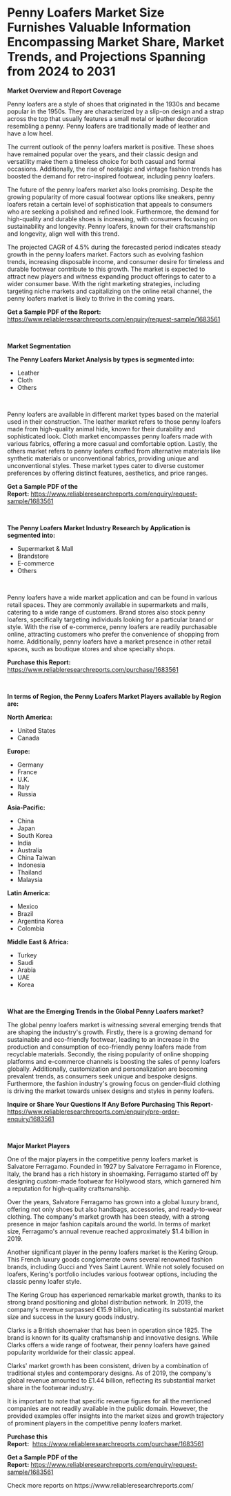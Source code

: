 <p><h1>Penny Loafers Market Size Furnishes Valuable Information Encompassing Market Share, Market Trends, and Projections Spanning from 2024 to 2031</h1></p><p><strong>Market Overview and Report Coverage</strong></p>
<p><p>Penny loafers are a style of shoes that originated in the 1930s and became popular in the 1950s. They are characterized by a slip-on design and a strap across the top that usually features a small metal or leather decoration resembling a penny. Penny loafers are traditionally made of leather and have a low heel.</p><p>The current outlook of the penny loafers market is positive. These shoes have remained popular over the years, and their classic design and versatility make them a timeless choice for both casual and formal occasions. Additionally, the rise of nostalgic and vintage fashion trends has boosted the demand for retro-inspired footwear, including penny loafers.</p><p>The future of the penny loafers market also looks promising. Despite the growing popularity of more casual footwear options like sneakers, penny loafers retain a certain level of sophistication that appeals to consumers who are seeking a polished and refined look. Furthermore, the demand for high-quality and durable shoes is increasing, with consumers focusing on sustainability and longevity. Penny loafers, known for their craftsmanship and longevity, align well with this trend.</p><p>The projected CAGR of 4.5% during the forecasted period indicates steady growth in the penny loafers market. Factors such as evolving fashion trends, increasing disposable income, and consumer desire for timeless and durable footwear contribute to this growth. The market is expected to attract new players and witness expanding product offerings to cater to a wider consumer base. With the right marketing strategies, including targeting niche markets and capitalizing on the online retail channel, the penny loafers market is likely to thrive in the coming years.</p></p>
<p><strong>Get a Sample PDF of the Report:</strong> <a href="https://www.reliableresearchreports.com/enquiry/request-sample/1683561">https://www.reliableresearchreports.com/enquiry/request-sample/1683561</a></p>
<p>&nbsp;</p>
<p><strong>Market Segmentation</strong></p>
<p><strong>The Penny Loafers Market Analysis by types is segmented into:</strong></p>
<p><ul><li>Leather</li><li>Cloth</li><li>Others</li></ul></p>
<p>&nbsp;</p>
<p><p>Penny loafers are available in different market types based on the material used in their construction. The leather market refers to those penny loafers made from high-quality animal hide, known for their durability and sophisticated look. Cloth market encompasses penny loafers made with various fabrics, offering a more casual and comfortable option. Lastly, the others market refers to penny loafers crafted from alternative materials like synthetic materials or unconventional fabrics, providing unique and unconventional styles. These market types cater to diverse customer preferences by offering distinct features, aesthetics, and price ranges.</p></p>
<p><strong>Get a Sample PDF of the Report:</strong>&nbsp;<a href="https://www.reliableresearchreports.com/enquiry/request-sample/1683561">https://www.reliableresearchreports.com/enquiry/request-sample/1683561</a></p>
<p>&nbsp;</p>
<p><strong>The Penny Loafers Market Industry Research by Application is segmented into:</strong></p>
<p><ul><li>Supermarket & Mall</li><li>Brandstore</li><li>E-commerce</li><li>Others</li></ul></p>
<p>&nbsp;</p>
<p><p>Penny loafers have a wide market application and can be found in various retail spaces. They are commonly available in supermarkets and malls, catering to a wide range of customers. Brand stores also stock penny loafers, specifically targeting individuals looking for a particular brand or style. With the rise of e-commerce, penny loafers are readily purchasable online, attracting customers who prefer the convenience of shopping from home. Additionally, penny loafers have a market presence in other retail spaces, such as boutique stores and shoe specialty shops.</p></p>
<p><strong>Purchase this Report:</strong>&nbsp; <a href="https://www.reliableresearchreports.com/purchase/1683561">https://www.reliableresearchreports.com/purchase/1683561</a></p>
<p>&nbsp;</p>
<p><strong>In terms of Region, the Penny Loafers Market Players available by Region are:</strong></p>
<p>
    <p> <strong> North America: </strong>
        <ul>
            <li>United States</li>
            <li>Canada</li>
        </ul>
        </p> 
    <p> <strong> Europe: </strong>
        <ul>
            <li>Germany</li>
            <li>France</li>
            <li>U.K.</li>
            <li>Italy</li>
            <li>Russia</li>
        </ul>
        </p> 
    <p> <strong> Asia-Pacific: </strong>
        <ul>
            <li>China</li>
            <li>Japan</li>
            <li>South Korea</li>
            <li>India</li>
            <li>Australia</li>
            <li>China Taiwan</li>
            <li>Indonesia</li>
            <li>Thailand</li>
            <li>Malaysia</li>
        </ul>
        </p> 
    <p> <strong> Latin America: </strong>
        <ul>
            <li>Mexico</li>
            <li>Brazil</li>
            <li>Argentina Korea</li>
            <li>Colombia</li>
        </ul>
        </p> 
    <p> <strong> Middle East & Africa: </strong>
        <ul>
            <li>Turkey</li>
            <li>Saudi</li>
            <li>Arabia</li>
            <li>UAE</li>
            <li>Korea</li>
        </ul>
    </p>
    </p>
<p>&nbsp;</p>
<p><strong>What are the Emerging Trends in the Global Penny Loafers market?</strong></p>
<p><p>The global penny loafers market is witnessing several emerging trends that are shaping the industry's growth. Firstly, there is a growing demand for sustainable and eco-friendly footwear, leading to an increase in the production and consumption of eco-friendly penny loafers made from recyclable materials. Secondly, the rising popularity of online shopping platforms and e-commerce channels is boosting the sales of penny loafers globally. Additionally, customization and personalization are becoming prevalent trends, as consumers seek unique and bespoke designs. Furthermore, the fashion industry's growing focus on gender-fluid clothing is driving the market towards unisex designs and styles in penny loafers.</p></p>
<p><strong>Inquire or Share Your Questions If Any Before Purchasing This Report</strong>- <a href="https://www.reliableresearchreports.com/enquiry/pre-order-enquiry/1683561">https://www.reliableresearchreports.com/enquiry/pre-order-enquiry/1683561</a></p>
<p>&nbsp;</p>
<p><strong>Major Market Players</strong></p>
<p><p>One of the major players in the competitive penny loafers market is Salvatore Ferragamo. Founded in 1927 by Salvatore Ferragamo in Florence, Italy, the brand has a rich history in shoemaking. Ferragamo started off by designing custom-made footwear for Hollywood stars, which garnered him a reputation for high-quality craftsmanship.</p><p>Over the years, Salvatore Ferragamo has grown into a global luxury brand, offering not only shoes but also handbags, accessories, and ready-to-wear clothing. The company's market growth has been steady, with a strong presence in major fashion capitals around the world. In terms of market size, Ferragamo's annual revenue reached approximately $1.4 billion in 2019.</p><p>Another significant player in the penny loafers market is the Kering Group. This French luxury goods conglomerate owns several renowned fashion brands, including Gucci and Yves Saint Laurent. While not solely focused on loafers, Kering's portfolio includes various footwear options, including the classic penny loafer style.</p><p>The Kering Group has experienced remarkable market growth, thanks to its strong brand positioning and global distribution network. In 2019, the company's revenue surpassed €15.9 billion, indicating its substantial market size and success in the luxury goods industry.</p><p>Clarks is a British shoemaker that has been in operation since 1825. The brand is known for its quality craftsmanship and innovative designs. While Clarks offers a wide range of footwear, their penny loafers have gained popularity worldwide for their classic appeal.</p><p>Clarks' market growth has been consistent, driven by a combination of traditional styles and contemporary designs. As of 2019, the company's global revenue amounted to £1.44 billion, reflecting its substantial market share in the footwear industry.</p><p>It is important to note that specific revenue figures for all the mentioned companies are not readily available in the public domain. However, the provided examples offer insights into the market sizes and growth trajectory of prominent players in the competitive penny loafers market.</p></p>
<p><strong>Purchase this Report:</strong>&nbsp;&nbsp;<a href="https://www.reliableresearchreports.com/purchase/1683561">https://www.reliableresearchreports.com/purchase/1683561</a></p>
<p></p>
<p><strong>Get a Sample PDF of the Report:</strong>&nbsp;<a href="https://www.reliableresearchreports.com/enquiry/request-sample/1683561">https://www.reliableresearchreports.com/enquiry/request-sample/1683561</a></p>
<p>Check more reports on https://www.reliableresearchreports.com/</p>